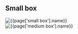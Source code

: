 <section class="boxes">
  <h2 id="box-label" class="handdrawn green-header left-header">Small box</h2>
  <div class="box-carousel">
    <div class="box-slide">
      <div style="width: 100vw"><img src="{{page['small box'].image}}" alt="{{page['small box'].name}}"></div>
    </div>
    <div class="box-slide">
      <div style="width: 100vw"><img src="{{page['medium box'].image}}" alt="{{page['medium box'].name}}"></div>
    </div>
  </div>
</section>
